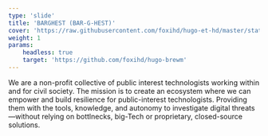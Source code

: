 ```yaml
---
type: 'slide'
title: 'BARGHEST (BAR-G-HEST)'
cover: 'https://raw.githubusercontent.com/foxihd/hugo-et-hd/master/static/svg/flowlines/28.svg'
weight: 1
params:
    headless: true
    target: 'https://github.com/foxihd/hugo-brewm'
---
```


We are a non-profit collective of public interest technologists working within and for civil society. The mission is to create an ecosystem where we can empower and build resilience for public-interest technologists. Providing them with the tools, knowledge, and autonomy to investigate digital threats—without relying on bottlnecks, big-Tech or proprietary, closed-source solutions.